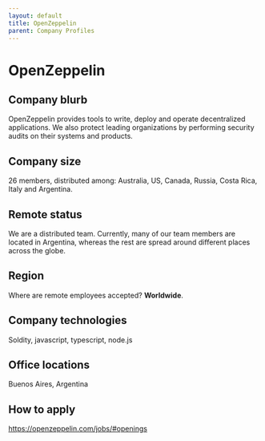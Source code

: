 ```yaml
---
layout: default
title: OpenZeppelin
parent: Company Profiles
---
```


# OpenZeppelin

## Company blurb

OpenZeppelin provides tools to write, deploy and operate decentralized applications. We also protect leading organizations by performing security audits on their systems and products.

## Company size

26 members, distributed among: Australia, US, Canada, Russia, Costa Rica, Italy and Argentina.

## Remote status

We are a distributed team. Currently, many of our team members are located in Argentina, whereas the rest are spread around different places across the globe.

## Region

Where are remote employees accepted? **Worldwide**.

## Company technologies

Soldity, javascript, typescript, node.js

## Office locations

Buenos Aires, Argentina

## How to apply

https://openzeppelin.com/jobs/#openings
